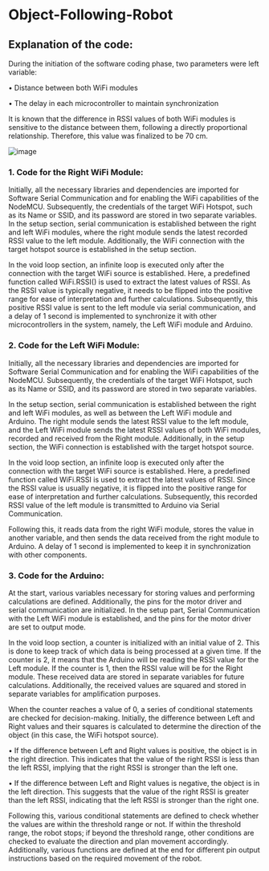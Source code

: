# Object-Following-Robot

## Explanation of the code:

During the initiation of the software coding phase, two parameters were left variable:

• Distance between both WiFi modules

• The delay in each microcontroller to maintain synchronization

It is known that the difference in RSSI values of both WiFi modules is sensitive to the distance between them, following a directly proportional relationship. Therefore, this value was finalized to be 70 cm.

![image](https://github.com/vaibhavparekh9/Object-Following-Robot/assets/153970846/72c4594f-02c8-48b0-a6e8-6e554e0490ef)

### 1. Code for the Right WiFi Module:

Initially, all the necessary libraries and dependencies are imported for Software Serial Communication and for enabling the WiFi capabilities of the NodeMCU. Subsequently, the credentials of the target WiFi Hotspot, such as its Name or SSID, and its password are stored in two separate variables. In the setup section, serial communication is established between the right and left WiFi modules, where the right module sends the latest recorded RSSI value to the left module. Additionally, the WiFi connection with the target hotspot source is established in the setup section.

In the void loop section, an infinite loop is executed only after the connection with the target WiFi source is established. Here, a predefined function called WiFi.RSSI() is used to extract the latest values of RSSI. As the RSSI value is typically negative, it needs to be flipped into the positive range for ease of interpretation and further calculations. Subsequently, this positive RSSI value is sent to the left module via serial communication, and a delay of 1 second is implemented to synchronize it with other microcontrollers in the system, namely, the Left WiFi module and Arduino.

### 2. Code for the Left WiFi Module:

Initially, all the necessary libraries and dependencies are imported for Software Serial Communication and for enabling the WiFi capabilities of the NodeMCU. Subsequently, the credentials of the target WiFi Hotspot, such as its Name or SSID, and its password are stored in two separate variables.

In the setup section, serial communication is established between the right and left WiFi modules, as well as between the Left WiFi module and Arduino. The right module sends the latest RSSI value to the left module, and the Left WiFi module sends the latest RSSI values of both WiFi modules, recorded and received from the Right module. Additionally, in the setup section, the WiFi connection is established with the target hotspot source.

In the void loop section, an infinite loop is executed only after the connection with the target WiFi source is established. Here, a predefined function called WiFi.RSSI is used to extract the latest values of RSSI. Since the RSSI value is usually negative, it is flipped into the positive range for ease of interpretation and further calculations. Subsequently, this recorded RSSI value of the left module is transmitted to Arduino via Serial Communication.

Following this, it reads data from the right WiFi module, stores the value in another variable, and then sends the data received from the right module to Arduino. A delay of 1 second is implemented to keep it in synchronization with other components.

### 3. Code for the Arduino:

At the start, various variables necessary for storing values and performing calculations are defined. Additionally, the pins for the motor driver and serial communication are initialized. In the setup part, Serial Communication with the Left WiFi module is established, and the pins for the motor driver are set to output mode.

In the void loop section, a counter is initialized with an initial value of 2. This is done to keep track of which data is being processed at a given time. If the counter is 2, it means that the Arduino will be reading the RSSI value for the Left module. If the counter is 1, then the RSSI value will be for the Right module. These received data are stored in separate variables for future calculations. Additionally, the received values are squared and stored in separate variables for amplification purposes.

When the counter reaches a value of 0, a series of conditional statements are checked for decision-making. Initially, the difference between Left and Right values and their squares is calculated to determine the direction of the object (in this case, the WiFi hotspot source).

• If the difference between Left and Right values is positive, the object is in the right direction. This indicates that the value of the right RSSI is less than the left RSSI, implying that the right RSSI is stronger than the left one.

• If the difference between Left and Right values is negative, the object is in the left direction. This suggests that the value of the right RSSI is greater than the left RSSI, indicating that the left RSSI is stronger than the right one.

Following this, various conditional statements are defined to check whether the values are within the threshold range or not. If within the threshold range, the robot stops; if beyond the threshold range, other conditions are checked to evaluate the direction and plan movement accordingly. Additionally, various functions are defined at the end for different pin output instructions based on the required movement of the robot.

